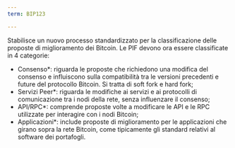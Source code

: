 ```yaml
---
term: BIP123

---
```

Stabilisce un nuovo processo standardizzato per la classificazione delle proposte di miglioramento dei Bitcoin. Le PIF devono ora essere classificate in 4 categorie:


- Consenso*: riguarda le proposte che richiedono una modifica del consenso e influiscono sulla compatibilità tra le versioni precedenti e future del protocollo Bitcoin. Si tratta di soft fork e hard fork;
- Servizi Peer*: riguarda le modifiche ai servizi e ai protocolli di comunicazione tra i nodi della rete, senza influenzare il consenso;
- API/RPC*: comprende proposte volte a modificare le API e le RPC utilizzate per interagire con i nodi Bitcoin;
- Applicazioni*: include proposte di miglioramento per le applicazioni che girano sopra la rete Bitcoin, come tipicamente gli standard relativi al software dei portafogli.